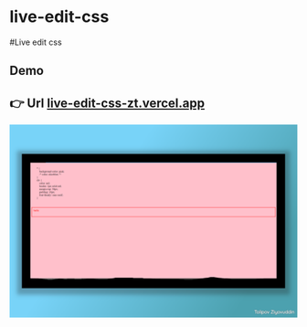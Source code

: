 # live-edit-css
#Live edit css
## Demo 
## 👉 Url  <a href="https://live-edit-css-zt.vercel.app" >live-edit-css-zt.vercel.app</a>

<img src="./img.png" alt="img">
